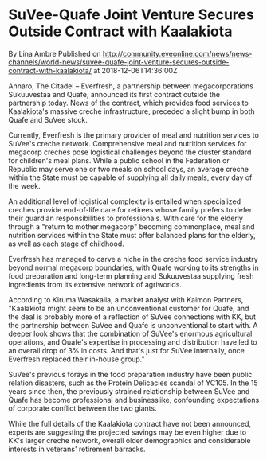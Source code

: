 # SuVee-Quafe Joint Venture Secures Outside Contract with Kaalakiota
By Lina Ambre
Published on http://community.eveonline.com/news/news-channels/world-news/suvee-quafe-joint-venture-secures-outside-contract-with-kaalakiota/ at 2018-12-06T14:36:00Z

Annaro, The Citadel – Everfresh, a partnership between megacorporations Sukuuvestaa and Quafe, announced its first contract outside the partnership today. News of the contract, which provides food services to Kaalakiota's massive creche infrastructure, preceded a slight bump in both Quafe and SuVee stock.

Currently, Everfresh is the primary provider of meal and nutrition services to SuVee's creche network. Comprehensive meal and nutrition services for megacorp creches pose logistical challenges beyond the cluster standard for children's meal plans. While a public school in the Federation or Republic may serve one or two meals on school days, an average creche within the State must be capable of supplying all daily meals, every day of the week.

An additional level of logistical complexity is entailed when specialized creches provide end-of-life care for retirees whose family prefers to defer their guardian responsibilities to professionals. With care for the elderly through a "return to mother megacorp" becoming commonplace, meal and nutrition services within the State must offer balanced plans for the elderly, as well as each stage of childhood.

Everfresh has managed to carve a niche in the creche food service industry beyond normal megacorp boundaries, with Quafe working to its strengths in food preparation and long-term planning and Sukuuvestaa supplying fresh ingredients from its extensive network of agriworlds.

According to Kiruma Wasakaila, a market analyst with Kaimon Partners, "Kaalakiota might seem to be an unconventional customer for Quafe, and the deal is probably more of a reflection of SuVee connections with KK, but the partnership between SuVee and Quafe is unconventional to start with. A deeper look shows that the combination of SuVee's enormous agricultural operations, and Quafe's expertise in processing and distribution have led to an overall drop of 3% in costs. And that's just for SuVee internally, once Everfresh replaced their in-house group."

SuVee's previous forays in the food preparation industry have been public relation disasters, such as the Protein Delicacies scandal of YC105. In the 15 years since then, the previously strained relationship between SuVee and Quafe has become professional and businesslike, confounding expectations of corporate conflict between the two giants.

While the full details of the Kaalakiota contract have not been announced, experts are suggesting the projected savings may be even higher due to KK's larger creche network, overall older demographics and considerable interests in veterans' retirement barracks.

